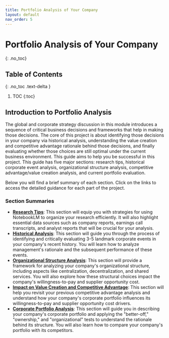 ```yaml
---
title: Portfolio Analysis of Your Company
layout: default
nav_order: 5
---
```



# **Portfolio Analysis of Your Company**
{: .no_toc}

## Table of Contents
{: .no_toc .text-delta }

1. TOC
{:toc}
## Introduction to Portfolio Analysis

The global and corporate strategy discussion in this module introduces a sequence of critical business decisions and frameworks that help in making those decisions. The core of this project is about identifying those decisions in your company via historical analysis, understanding the value creation and competitive advantage rationale behind those decisions, and finally evaluating whether those choices are still optimal under the current business environment. This guide aims to help you be successful in this project. This guide has five major sections: research tips, historical corporate event analysis, organizational structure analysis, competitive advantage/value creation analysis, and current portfolio evaluation.

Below you will find a brief summary of each section. Click on the links to access the detailed guidance for each part of the project.

### Section Summaries

* **[Research Tips](/tutorials/portfolio-analysis/research-tips)**: This section will equip you with strategies for using NotebookLM to organize your research efficiently. It will also highlight essential data sources such as company reports, earnings call transcripts, and analyst reports that will be crucial for your analysis.
* **[Historical Analysis](/tutorials/portfolio-analysis/historical-analysis)**: This section will guide you through the process of identifying and critically evaluating 3-5 landmark corporate events in your company's recent history. You will learn how to analyze management's rationale and the subsequent performance of these events.
* **[Organizational Structure Analysis](/tutorials/portfolio-analysis/org-structure-analysis)**: This section will provide a framework for analyzing your company's organizational structure, including aspects like centralization, decentralization, and shared services. You will also explore how these structural choices impact the company's willingness-to-pay and supplier opportunity cost.
* **[Impact on Value Creation and Competitive Advantage](/tutorials/portfolio-analysis/value-creation)**: This section will help you revisit your previous competitive advantage analysis and understand how your company's corporate portfolio influences its willingness-to-pay and supplier opportunity cost drivers.
* **[Corporate Portfolio Analysis](/tutorials/portfolio-analysis/portfolio-assessment)**: This section will guide you in describing your company's corporate portfolio and applying the "better-off," "ownership," and "organizational" tests to understand the rationale behind its structure. You will also learn how to compare your company's portfolio with its competitors.
